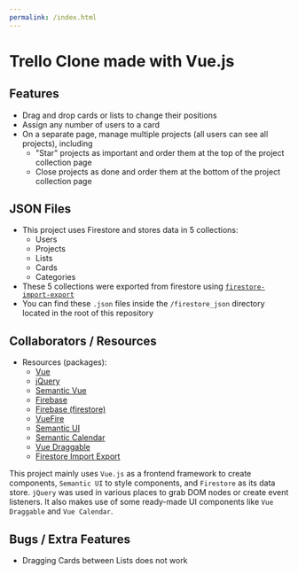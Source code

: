 ```yaml
---
permalink: /index.html
---
```


# Trello Clone made with Vue.js

## Features
* Drag and drop cards or lists to change their positions
* Assign any number of users to a card
* On a separate page, manage multiple projects (all users can see all projects), including
  * "Star" projects as important and order them at the top of the project collection page
  * Close projects as done and order them at the bottom of the project collection page

## JSON Files
* This project uses Firestore and stores data in 5 collections:
  * Users
  * Projects
  * Lists
  * Cards
  * Categories
* These 5 collections were exported from firestore using [`firestore-import-export`](https://github.com/dalenguyen/firestore-import-export)
* You can find these `.json` files inside the `/firestore_json` directory located in the root of this repository

## Collaborators / Resources
* Resources (packages):
  * [Vue](https://vuejs.org/)
  * [jQuery](https://jquery.com/)
  * [Semantic Vue](https://github.com/Semantic-UI-Vue/Semantic-UI-Vue)
  * [Firebase](https://firebase.google.com/)
  * [Firebase (firestore)](https://firebase.google.com/docs/firestore/)
  * [VueFire](https://github.com/vuejs/vuefire/tree/firestore)
  * [Semantic UI](https://semantic-ui.com/)
  * [Semantic Calendar](https://github.com/mdehoog/Semantic-UI-Calendar)
  * [Vue Draggable](https://github.com/SortableJS/Vue.Draggable)
  * [Firestore Import Export](https://github.com/dalenguyen/firestore-import-export)

This project mainly uses `Vue.js` as a frontend framework to create components, `Semantic UI` to style components, and `Firestore` as its data store. `jQuery` was used in various places to grab DOM nodes or create event listeners. It also makes use of some ready-made UI components like `Vue Draggable` and `Vue Calendar`.

## Bugs / Extra Features
* Dragging Cards between Lists does not work

